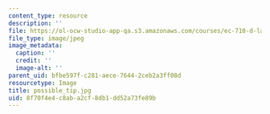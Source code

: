 ```yaml
---
content_type: resource
description: ''
file: https://ol-ocw-studio-app-qa.s3.amazonaws.com/courses/ec-710-d-lab-medical-technologies-for-the-developing-world-spring-2010/8f70f4e4c8aba2cf8db1dd52a73fe89b_possible_tip.jpg
file_type: image/jpeg
image_metadata:
  caption: ''
  credit: ''
  image-alt: ''
parent_uid: bfbe597f-c281-aece-7644-2ceb2a3ff08d
resourcetype: Image
title: possible_tip.jpg
uid: 8f70f4e4-c8ab-a2cf-8db1-dd52a73fe89b
---
```


